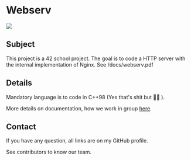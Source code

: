 # Webserv

![](https://i.imgur.com/i3nsMxC.jpg)

## Subject

This project is a 42 school project. The goal is to code a HTTP server with the internal implementation of Nginx.
See /docs/webserv.pdf

## Details

Mandatory language is to code in C++98 (Yes that's shit but :man_shrugging: ).

More details on documentation, how we work in group [here](https://docs.google.com/document/d/1EjlUZITNCIwvusAyVSZqPTGKYWnJlEGoLdAdgaEYKFY/edit?usp=sharing).

## Contact

If you have any question, all links are on my GitHub profile.

See contributors to know our team.
